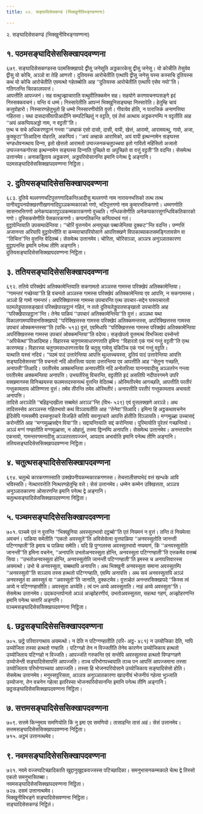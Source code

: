 ```yaml
---
title: ०२. सङ्घादिसेसकण्डं (भिक्खुनीविभङ्गवण्णना)

---
```

२. सङ्घादिसेसकण्डं (भिक्खुनीविभङ्गवण्णना)  


## १. पठमसङ्घादिसेससिक्खापदवण्णना

६७९. सङ्घादिसेसकण्डस्स पठमसिक्खापदे द्वीसु जनेसूति अड्डकारकेसु द्वीसु जनेसु। यो कोचीति तेसुयेव द्वीसु यो कोचि, अञ्‍ञो वा तेहि आणत्तो। दुतियस्स आरोचेतीति एत्थापि द्वीसु जनेसु यस्स कस्सचि दुतियस्स कथं यो कोचि आरोचेतीति एवमत्थो गहेतब्बोति आह ‘‘दुतियस्स आरोचेतीति एत्थापि एसेव नयो’’ति। गतिगतन्ति चिरकालपवत्तं।  
आपत्तीति आपज्‍जनं। सह वत्थुज्झाचाराति वत्थुवीतिक्‍कमेन सह। सहयोगे करणवचनप्पसङ्गे इदं निस्सक्‍कवचनं। यन्ति यं धम्मं। निस्सारेतीति आपन्‍नं भिक्खुनिसङ्घम्हा निस्सारेति। हेतुम्हि चायं कत्तुवोहारो। निस्सारणहेतुभूतो हि धम्मो निस्सारणीयोति वुत्तो। गीवायेव होति, न पाराजिकं अनाणत्तिया गहितत्ता। यथा दासदासीवापीआदीनि सम्पटिच्छितुं न वट्टति, एवं तेसं अत्थाय अड्डकरणम्पि न वट्टतीति आह ‘‘अयं अकप्पियअड्डो नाम, न वट्टती’’ति।  
एत्थ च सचे अधिकरणट्ठानं गन्त्वा ‘‘अम्हाकं एसो दासो, दासी, वापी, खेत्तं, आरामो, आरामवत्थु, गावो, अजा, कुक्‍कुटा’’तिआदिना वोहरति, अकप्पियं। ‘‘अयं अम्हाकं आरामिको, अयं वापी इत्थन्‍नामेन सङ्घस्स भण्डधोवनत्थाय दिन्‍ना, इतो खेत्ततो आरामतो उप्पज्‍जनकचतुपच्‍चया इतो गावितो महिंसितो अजातो उप्पज्‍जनकगोरसा इत्थन्‍नामेन सङ्घस्स दिन्‍नाति पुच्छिते वा अपुच्छिते वा वत्तुं वट्टती’’ति वदन्ति। सेसमेत्थ उत्तानमेव। अनाकड्ढिताय अड्डकरणं, अड्डपरियोसानन्ति इमानि पनेत्थ द्वे अङ्गानि।  
पठमसङ्घादिसेससिक्खापदवण्णना निट्ठिता।  


## २. दुतियसङ्घादिसेससिक्खापदवण्णना

६८३. दुतिये मल्‍लगणभटिपुत्तगणादिकन्तिआदीसु मल्‍लगणो नाम नारायनभत्तिको तत्थ तत्थ पानीयट्ठपनपोक्खरणीखणनादिपुञ्‍ञकम्मकारको गणो, भटिपुत्तगणो नाम कुमारभत्तिकगणो। धम्मगणोति सासनभत्तिगणो अनेकप्पकारपुञ्‍ञकम्मकारकगणो वुच्‍चति। गन्धिकसेणीति अनेकप्पकारसुगन्धिविकतिकारको गणो। दुस्सिकसेणीति पेसकारकगणो। कप्पगतिकन्ति कप्पियभावं गतं।  
वुट्ठापेन्तियाति उपसम्पादेन्तिया। ‘‘चोरिं वुत्तनयेन अनापुच्छा पब्बाजेन्तिया दुक्‍कट’’न्ति वदन्ति। पण्णत्तिं अजानन्ता अरियापि वुट्ठापेन्तीति वा कम्मवाचापरियोसाने आपत्तिक्खणे विपाकाब्याकतसमङ्गितावसेन वा ‘‘तिचित्त’’न्ति वुत्तन्ति वेदितब्बं। सेसमेत्थ उत्तानमेव। चोरिता, चोरिसञ्‍ञा, अञ्‍ञत्र अनुञ्‍ञातकारणा वुट्ठापनन्ति इमानि पनेत्थ तीणि अङ्गानि।  
दुतियसङ्घादिसेससिक्खापदवण्णना निट्ठिता।  


## ३. ततियसङ्घादिसेससिक्खापदवण्णना

६९२. ततिये परिक्खेपं अतिक्‍कामेन्तियाति सकगामतो अञ्‍ञस्स गामस्स परिक्खेपं अतिक्‍कामेन्तिया। ‘‘गामन्तरं गच्छेय्या’’ति हि वचनतो अञ्‍ञस्स गामस्स परिक्खेपं अतिक्‍कामेन्तिया एव आपत्ति, न सकगामस्स। अञ्‍ञो हि गामो गामन्तरं। अपरिक्खित्तस्स गामस्स उपचारन्ति एत्थ उपचार-सद्देन घरूपचारतो पठमलेड्डुपातसङ्खातं परिक्खेपारहट्ठानं गहितं, न ततो दुतियलेड्डुपातसङ्खातो उपचारोति आह ‘‘परिक्खेपारहट्ठान’’न्ति। तेनेव पाळियं ‘‘उपचारं अतिक्‍कामेन्तिया’’ति वुत्तं। अञ्‍ञथा यथा विकालगामप्पविसनसिक्खापदे ‘‘परिक्खित्तस्स गामस्स परिक्खेपं अतिक्‍कमन्तस्स, अपरिक्खित्तस्स गामस्स उपचारं ओक्‍कमन्तस्सा’’ति (पाचि॰ ५१३) वुत्तं, एवमिधापि ‘‘परिक्खित्तस्स गामस्स परिक्खेपं अतिक्‍कामेन्तिया अपरिक्खित्तस्स गामस्स उपचारं ओक्‍कमन्तिया’’ति वदेय्य। सङ्खेपतो वुत्तमत्थं विभजित्वा दस्सेन्तो ‘‘अपिचेत्था’’तिआदिमाह। विहारस्स चतुगामसाधारणत्ताति इमिना ‘‘विहारतो एकं गामं गन्तुं वट्टती’’ति एत्थ कारणमाह। विहारस्स चतुगामसाधारणत्तायेव हि चतूसु गामेसु यंकिञ्‍चि एकं गामं गन्तुं वट्टति।  
यत्थाति यस्सं नदियं। ‘‘पठमं पादं उत्तारेन्तिया आपत्ति थुल्‍लच्‍चयस्स, दुतियं पादं उत्तारेन्तिया आपत्ति सङ्घादिसेसस्सा’’ति वचनतो नदिं ओतरित्वा पदसा उत्तरन्तिया एव आपत्तीति आह ‘‘सेतुना गच्छति, अनापत्ती’’तिआदि। परतीरमेव अक्‍कमन्तिया अनापत्तीति नदिं अनोतरित्वा याननावादीसु अञ्‍ञतरेन गन्त्वा परतीरमेव अक्‍कमन्तिया अनापत्ति। उभयतीरेसु विचरन्ति, वट्टतीति इदं असतिपि नदीपारगमने उपरि वक्खमानस्स विनिच्छयस्स फलमत्तदस्सनत्थं वुत्तन्ति वेदितब्बं। ओरिमतीरमेव आगच्छति, आपत्तीति परतीरं गन्तुकामताय ओतिण्णत्ता वुत्तं। तमेव तीरन्ति तमेव ओरिमतीरं। अनापत्तीति परतीरं गन्तुकामताय अभावतो अनापत्ति।  
तादिसे अरञ्‍ञेति ‘‘बहिइन्दखीला सब्बमेतं अरञ्‍ञ’’न्ति (विभ॰ ५२९) एवं वुत्तलक्खणे अरञ्‍ञे। अथ तादिसस्सेव अरञ्‍ञस्स गहितभावो कथं विञ्‍ञायतीति आह ‘‘तेनेवा’’तिआदि। इमिना हि अट्ठकथावचनेन ईदिसेपि गामसमीपे दस्सनूपचारे विजहिते सतिपि सवनूपचारे आपत्ति होतीति विञ्‍ञायति। मग्गमूळ्हा उच्‍चासद्दं करोन्तीति आह ‘‘मग्गमूळ्हसद्देन विया’’ति। सद्दायन्तियाति सद्दं करोन्तिया। पुरिमायोति पुरेतरं गच्छन्तियो। अञ्‍ञं मग्गं गण्हातीति मग्गमूळ्हत्ता, न ओहातुं, तस्मा द्विन्‍नम्पि अनापत्ति। सेसमेत्थ उत्तानमेव। अनन्तरायेन एकभावो, गामन्तरगमनादीसु अञ्‍ञतरतापज्‍जनं, आपदाय अभावोति इमानि पनेत्थ तीणि अङ्गानि।  
ततियसङ्घादिसेससिक्खापदवण्णना निट्ठिता।  


## ४. चतुत्थसङ्घादिसेससिक्खापदवण्णना

६९४. चतुत्थे कारकगणस्साति उक्खेपनीयकम्मकारकगणस्स। तेचत्तालीसप्पभेदं वत्तं खन्धके आवि भविस्सति। नेत्थारवत्तेति नित्थरणहेतुम्हि वत्ते। सेसं उत्तानमेव। धम्मेन कम्मेन उक्खित्तता, अञ्‍ञत्र अनुञ्‍ञातकारणा ओसारणन्ति इमानि पनेत्थ द्वे अङ्गानि।  
चतुत्थसङ्घादिसेससिक्खापदवण्णना निट्ठिता।  


## ५. पञ्‍चमसङ्घादिसेससिक्खापदवण्णना

७०१. पञ्‍चमे एतं न वुत्तन्ति ‘‘भिक्खुनिया अवस्सुतभावो दट्ठब्बो’’ति एतं नियमनं न वुत्तं। तन्ति तं नियमेत्वा अवचनं। पाळिया समेतीति ‘‘एकतो अवस्सुते’’ति अविसेसेत्वा वुत्तपाळिया ‘‘अनवस्सुतोति जानन्ती पटिग्गण्हाती’’ति इमाय च पाळिया समेति। यदि हि पुग्गलस्स अवस्सुतभावो नप्पमाणं, किं ‘‘अनवस्सुतोति जानन्ती’’ति इमिना वचनेन, ‘‘अनापत्ति उभतोअनवस्सुता होन्ति, अनवस्सुता पटिग्गण्हाती’’ति एत्तकमेव वत्तब्बं सिया। ‘‘उभतोअनवस्सुता होन्ति, अनवस्सुतोति जानन्ती पटिग्गण्हाती’’ति इमस्स च अनापत्तिवारस्स अयमत्थो। उभो चे अनवस्सुता, सब्बथापि अनापत्ति। अथ भिक्खुनी अनवस्सुता समाना अवस्सुतम्पि ‘‘अनवस्सुतो’’ति सञ्‍ञाय तस्स हत्थतो पटिग्गण्हाति, एवम्पि अनापत्ति। अथ सयं अनवस्सुतापि अञ्‍ञं अनवस्सुतं वा अवस्सुतं वा ‘‘अवस्सुतो’’ति जानाति, दुक्‍कटमेव। वुत्तञ्हेतं अनन्तरसिक्खापदे ‘‘किस्स त्वं अय्ये न पटिग्गण्हासीति। अवस्सुता अय्येति। त्वं पन अय्ये अवस्सुताति। नाहं अय्ये अवस्सुता’’ति। सेसमेत्थ उत्तानमेव। उदकदन्तपोनतो अञ्‍ञं अज्झोहरणीयं, उभतोअवस्सुतता, सहत्था गहणं, अज्झोहरणन्ति इमानि पनेत्थ चत्तारि अङ्गानि।  
पञ्‍चमसङ्घादिसेससिक्खापदवण्णना निट्ठिता।  


## ६. छट्ठसङ्घादिसेससिक्खापदवण्णना

७०५. छट्ठे परिवारगाथाय अयमत्थो। न देति न पटिग्गण्हातीति (परि॰ अट्ठ॰ ४८१) न उय्योजिका देति, नापि उय्योजिता तस्सा हत्थतो गण्हाति । पटिग्गहो तेन न विज्‍जतीति तेनेव कारणेन उय्योजिकाय हत्थतो उय्योजिताय पटिग्गहो न विज्‍जति। आपज्‍जति गरुकन्ति एवं सन्तेपि अवस्सुतस्स हत्थतो पिण्डग्गहणे उय्योजेन्ती सङ्घादिसेसापत्तिं आपज्‍जति। तञ्‍च परिभोगपच्‍चयाति तञ्‍च पन आपत्तिं आपज्‍जमाना तस्सा उय्योजिताय परिभोगपच्‍चया आपज्‍जति। तस्सा हि भोजनपरियोसाने उय्योजिकाय सङ्घादिसेसो होति। सेसमेत्थ उत्तानमेव। मनुस्सपुरिसता, अञ्‍ञत्र अनुञ्‍ञातकारणा खादनीयं भोजनीयं गहेत्वा भुञ्‍जाति उय्योजना, तेन वचनेन गहेत्वा इतरिस्सा भोजनपरियोसानन्ति इमानि पनेत्थ तीणि अङ्गानि।  
छट्ठसङ्घादिसेससिक्खापदवण्णना निट्ठिता।  


## ७. सत्तमसङ्घादिसेससिक्खापदवण्णना

७०९. सत्तमे किन्‍नुमाव समणियोति किं नु इमा एव समणियो। तासाहन्ति तासं अहं। सेसं उत्तानमेव।  
सत्तमसङ्घादिसेससिक्खापदवण्णना निट्ठिता।  
७१५. अट्ठमं उत्तानत्थमेव।  


## ९. नवमसङ्घादिसेससिक्खापदवण्णना

७२१. नवमे वज्‍जप्पटिच्छादिकाति खुद्दानुखुद्दकवज्‍जस्स पटिच्छादिका। समनुभासनकम्मकाले चेत्थ द्वे तिस्सो एकतो समनुभासितब्बा।  
नवमसङ्घादिसेससिक्खापदवण्णना निट्ठिता।  
७२७. दसमं उत्तानत्थमेव।  
भिक्खुनीविभङ्गे सङ्घादिसेसवण्णना निट्ठिता।  
सङ्घादिसेसकण्डं निट्ठितं।  